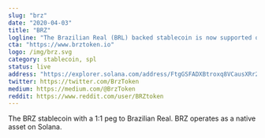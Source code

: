 ```yaml
---
slug: "brz"
date: "2020-04-03"
title: "BRZ"
logline: "The Brazilian Real (BRL) backed stablecoin is now supported on the Solana blockchain."
cta: "https://www.brztoken.io"
logo: /img/brz.svg
category: stablecoin, spl
status: live
address: "https://explorer.solana.com/address/FtgGSFADXBtroxq8VCausXRr2of47QBf5AS1NtZCu4GD"
twitter: https://twitter.com/BrzToken
medium: https://medium.com/@BrzToken
reddit: https://www.reddit.com/user/BRZtoken
---
```


The BRZ stablecoin with a 1:1 peg to Brazilian Real. BRZ operates as a native asset on Solana.
